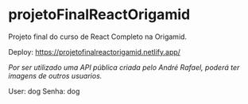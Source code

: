 # projetoFinalReactOrigamid
Projeto final do curso de React Completo na Origamid.

Deploy: https://projetofinalreactorigamid.netlify.app/

*Por ser utilizado uma API pública criada pelo André Rafael, poderá ter imagens de outros usuarios.*

User: dog
Senha: dog
